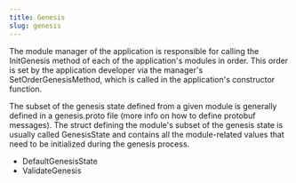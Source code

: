 ```yaml
---
title: Genesis
slug: genesis
---
```


The module manager of the application is responsible for calling the InitGenesis method of each of the application's modules in order. This order is set by the application developer via the manager's SetOrderGenesisMethod, which is called in the application's constructor function.

The subset of the genesis state defined from a given module is generally defined in a genesis.proto file (more info on how to define protobuf messages). The struct defining the module's subset of the genesis state is usually called GenesisState and contains all the module-related values that need to be initialized during the genesis process.

-   DefaultGenesisState
-   ValidateGenesis

